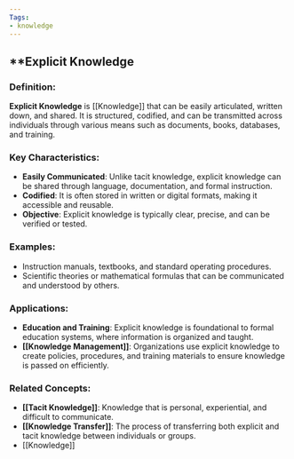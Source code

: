 ```yaml
---
Tags:
- knowledge
---
```


## **Explicit Knowledge

### **Definition**:

**Explicit Knowledge** is [[Knowledge]] that can be easily articulated, written down, and shared. It is structured, codified, and can be transmitted across individuals through various means such as documents, books, databases, and training.

### **Key Characteristics**:

- **Easily Communicated**: Unlike tacit knowledge, explicit knowledge can be shared through language, documentation, and formal instruction.
- **Codified**: It is often stored in written or digital formats, making it accessible and reusable.
- **Objective**: Explicit knowledge is typically clear, precise, and can be verified or tested.

### **Examples**:

- Instruction manuals, textbooks, and standard operating procedures.
- Scientific theories or mathematical formulas that can be communicated and understood by others.

### **Applications**:

- **Education and Training**: Explicit knowledge is foundational to formal education systems, where information is organized and taught.
- **[[Knowledge Management]]**: Organizations use explicit knowledge to create policies, procedures, and training materials to ensure knowledge is passed on efficiently.

### **Related Concepts**:

- **[[Tacit Knowledge]]**: Knowledge that is personal, experiential, and difficult to communicate.
- **[[Knowledge Transfer]]**: The process of transferring both explicit and tacit knowledge between individuals or groups.
- [[Knowledge]]